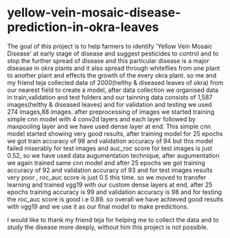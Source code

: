 # yellow-vein-mosaic-disease-prediction-in-okra-leaves

The goal of this project is to help farmers to identify 'Yellow Vein Mosaic Disease' at early stage of disease and suggest pesticides to control and to stop the further spread of disease and this particular disease is a major diseasae in okra plants and it also spread through whiteflies from one plant to another plant and effects the growth of the every okra plant. so me and my friend teja collected data of 2000(helthy & diseased leaves of okra) from our nearest field to create a model, after data collection we organised data in train,validation and test folders and our tainning data consists of 1,587 images(helthy & diseased leaves) and for validation and testing we used 274 images,88 images. after preprocessing of images we started training simple cnn model with 4 conv2d layers and each layer followed by maxpooling layer and we have used dense layer at end. This simple cnn model started showing very good results, after training model for 25 epochs we got train accuracy of 98 and validation accuracy of 94 but this model failed miserably for test images and auc_roc score for test images is just 0.52, so we have used data augumentation technique, after augumentation we again trained same cnn model and after 25 epochs we got training accuracy of 92 and validation accuracy of 93 and for test images results very poor , roc_auc score is just 0.5 this time. so we moved to transfer learning and trained vgg19 with our custom dense layers at end, after 25 epochs training accuracy is 99 and validation accuracy is 98 and for testing the  roc_auc score is good i.e 0.89. so overall we
have achieved good results with vgg19 and we use it as our final model to make predictions.

I would like to thank my friend teja for helping me to collect the data and to study the disease more deeply, without him this project is not possible.
